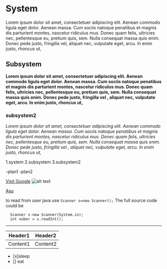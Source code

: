 # System
Lorem ipsum dolor sit amet, consectetuer adipiscing elit. Aenean commodo ligula eget dolor. Aenean massa.
Cum sociis natoque penatibus et magnis dis parturient montes, nascetur ridiculus mus. Donec quam felis, ultricies nec, pellentesque eu, pretium quis, sem. Nulla consequat massa quis enim. Donec
pede justo, fringilla vel, aliquet nec, vulputate eget, arcu. In enim justo, rhoncus ut,

## Subsystem 
**Lorem ipsum dolor sit amet, consectetuer adipiscing elit. Aenean commodo ligula eget dolor. Aenean massa. Cum sociis natoque penatibus et magnis dis parturient montes,
nascetur ridiculus mus. Donec quam felis, ultricies nec, pellentesque eu, pretium quis, sem. Nulla consequat massa quis enim. Donec pede justo, fringilla vel
, aliquet nec, vulputate eget, arcu. In enim justo, rhoncus ut,**

### subsystem2
_Lorem ipsum dolor sit amet, consectetuer adipiscing elit. Aenean commodo ligula eget dolor. Aenean massa. Cum sociis natoque penatibus et magnis dis parturient montes, nascetur ridiculus
mus. Donec quam felis, ultricies nec, pellentesque eu, pretium quis, sem. Nulla consequat massa quis enim. Donec pede justo, fringilla vel
, aliquet nec, vulputate eget, arcu. In enim justo, rhoncus ut,_

1.system
2.subsystem
3.subsystem2

-plan1
-plan2

[Visit Google](https://www.google.com/search?q=asu+jordan+image&sca_esv=583760030&rlz=1C1GCEU_enJO998JO998&tbm=isch&source=lnms&sa=X&ved=2ahUKEwipp-7T-8-CAxUXgP0HHds-AQMQ_AUoAXoECAMQAw&biw=1440&bih=773&dpr=1)
![alt text](https://github.com/AhmadMustafa99/university-projects/assets/149328355/06284d5c-5c71-4ed9-96f4-858509bbfd9d)

[Asu](https://github.com/AhmadMustafa99/university-projects/assets/149328355/dc03ca09-6a61-4f58-acc4-7d1dda4a84d7)



to read from user java use `Scanner s=new Scanner();`
The full source code could be 

      Scanner s-new Scanner(System.in);
      int nuber = s.readInt();
---
|Header1|Header2|
|-------|-------|
|Content1|Content2|

- [x]sleep
- [] eat




